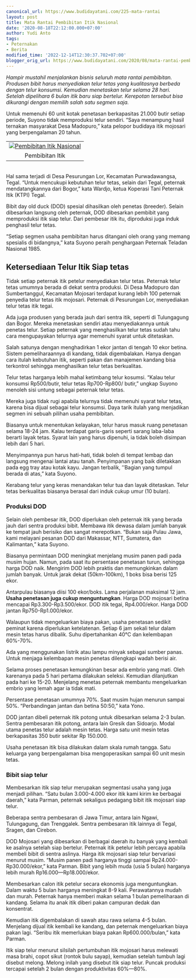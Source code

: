 ```yaml
---
canonical_url: https://www.budidayatani.com/225-mata-rantai
layout: post
title: Mata Rantai Pembibitan Itik Nasional
date: '2020-08-18T22:12:00.000+07:00'
author: Yudi Anto
tags:
- Peternakan
- Berita
modified_time: '2022-12-14T12:30:37.702+07:00'
blogger_orig_url: https://www.budidayatani.com/2020/08/mata-rantai-pembibitan-itik-nasional.html
---
```


<p><i>Hampir mustahil menjalankan bisnis seluruh mata rantai pembibitan. Produsen bibit harus menyediakan telur tetas yang kualitasnya berbeda dengan telur konsumsi. Kemudian menetaskan telur selama 28 hari. Setelah dipelihara 6 bulan itik baru siap bertelur. Kerepotan tersebut bisa dikurangi dengan memilih salah satu segmen saja.</i></p><p>Untuk memenuhi 60 unit kotak penetasan berkapasitas 21.000 butir setiap periode, Suyono tidak memproduksi telur sendiri. “Saya menampung hasil ternakan masyarakat Desa Madopuro,” kata pelopor budidaya itik mojosari yang berpengalaman 20 tahun.&nbsp;</p><p><table align="center" cellpadding="0" cellspacing="0" style="margin-left: auto; margin-right: auto;"><tbody><tr><td style="text-align: center;"><a href="https://blogger.googleusercontent.com/img/b/R29vZ2xl/AVvXsEgE0VdtaXocP2QdAaxcMyJz08LR2Y65f33w0wEBRHhYYLesnHwuO9dbW7IcceHKHrnLfRZqAE4doV7Zjlbcu_Y31Mj_3dqK9Hsdm5n0hOvH0Vmjp3H9BM0WrwPQQ4AYOV3XgpjIY4CzmCmX/s422/bibit-itik_1184x800-768x519.jpg" style="margin-left: auto; margin-right: auto;"><img alt="Pembibitan Itik Nasional" border="0" data-original-height="285" data-original-width="422" src="https://blogger.googleusercontent.com/img/b/R29vZ2xl/AVvXsEgE0VdtaXocP2QdAaxcMyJz08LR2Y65f33w0wEBRHhYYLesnHwuO9dbW7IcceHKHrnLfRZqAE4doV7Zjlbcu_Y31Mj_3dqK9Hsdm5n0hOvH0Vmjp3H9BM0WrwPQQ4AYOV3XgpjIY4CzmCmX/s16000/bibit-itik_1184x800-768x519.jpg" title="Pembibitan Itik Nasional" /></a></td></tr><tr><td style="text-align: center;">Pembibitan Itik <br /></td></tr></tbody></table><br />Hal sama terjadi di Desa Pesurungan Lor, Kecamatan Purwadawangsa, Tegal. “Untuk mencukupi kebutuhan telur tetas, selain dari Tegal, peternak mendatangkannya dari Bogor,” kata Wardjo, ketua Koperasi Tani Peternak Itik (KTPI) Tegal.</p><p>Bibit day old duck (DOD) spesial dihasilkan oleh penetas (breeder). Selain dibesarkan langsung oleh peternak, DOD dibesarkan pembibit yang memproduksi itik siap telur. Dari pembesar itik itu, diproduksi juga induk penghasil telur tetas.&nbsp;</p><p>“Setiap segmen usaha pembibitan harus ditangani oleh orang yang memang spesialis di bidangnya,” kata Suyono peraih penghargaan Peternak Teladan Nasional 1985.</p><h2>Ketersediaan Telur Itik Siap tetas</h2><p>Tidak setiap peternak itik petelur menyediakan telur tetas. Peternak telur tetas umumnya berada di dekat sentra produksi. Di Desa Madopuro dan Sumbertanggul, Kecamatan Mojosari terdapat kurang lebih 100 peternak penyedia telur tetas itik mojosari. Peternak di Pesurungan Lor, menyediakan telur tetas itik tegai.</p><p>Ada juga produsen yang berada jauh dari sentra itik, seperti di Tulungagung dan Bogor. Mereka menetaskan sendiri atau menyediakannya untuk penetas telur. Setiap peternak yang menghasilkan telur tetas sudah tahu cara mengupayakan telurnya agar memenuhi syarat untuk ditetaskan.&nbsp;</p><p>Salah satunya dengan menghadirkan 1 ekor jantan di tengah 10 ekor betina. Sistem pemeliharaannya di kandang, tidak digembalakan. Hanya dengan cara itulah kebutuhan itik, seperti pakan dan manajemen kandang bisa terkontrol sehingga menghasilkan telur tetas berkualitas.</p><p>Telur tetas harganya lebih mahal ketimbang telur kosumsi. “Kalau telur konsumsi Rp500/butir, telur tetas Rp700-Rp800/ butir,” ungkap Suyono menoleh sisi untung sebagai peternak telur tetas.&nbsp;</p><p>Mereka juga tidak rugi apabila telurnya tidak memenuhi syarat telur tetas, karena bisa dijual sebagai telur konsumsi. Daya tarik itulah yang menjadikan segmen ini sebuah pilihan usaha pembibitan.</p><p>Biasanya untuk menentukan kelayakan, telur harus masuk ruang penetasan selama 18-24 jam. Kalau terdapat garis-garis seperti sarang laba-laba berarti layak tetas. Syarat lain yang harus dipenuhi, ia tidak boleh disimpan lebih dari 5 hari.&nbsp;</p><p>Menyimpannya pun harus hati-hati, tidak boleh di tempat lembap dan langsung mengenai lantai atau tanah. Penyimpanan yang baik diletakkan pada egg tray atau kotak kayu. Jangan terbalik, ’’Bagian yang tumpul berada di atas,” kata Suyono.&nbsp;</p><p>Kerabang telur yang keras menandakan telur tua dan layak ditetaskan. Telur tetas berkualitas biasanya berasal dari induk cukup umur (10 bulan).</p><h3>Produksi DOD</h3><p>Selain oleh pembesar itik, DOD diperlukan oleh peternak itik yang berada jauh dari sentra produksi bibit. Membawa itik dewasa dalam jumlah banyak ke tempat jauh berisiko dan sangat merepotkan. “Bukan saja Pulau Jawa, kami melayani pesanan DOD dari Makassar, NTT, Sumatera, dan Kalimantan,” kata Suyono.</p><p>Biasanya permintaan DOD meningkat menjelang musim panen padi pada musim hujan. Namun, pada saat itu persentase penetasan turun, sehingga harga DOD naik. Mengirim DOD lebih praktis dan memungkinkan dalam jumlah banyak. Untuk jarak dekat (50km-100km), 1 boks bisa berisi 125 ekor.</p><p>Antarpulau biasanya diisi 100 ekor/boks. Lama perjalanan maksimal 12 jam. <b>Usaha penetasan juga cukup menguntungkan</b>. Harga DOD mojosari betina mencapai Rp3.300-Rp3.500/ekor. DOD itik tegai, Rp4.000/ekor. Harga DOD jantan Rp750-Rp1.000/ekor.&nbsp;</p><p>Walaupun tidak mengeluarkan biaya pakan, usaha penetasan sedikit peminat karena diperlukan ketelatenan. Setiap 6 jam sekali telur dalam mesin tetas harus dibalik. Suhu dipertahankan 40°C dan kelembapan 60%-70%.&nbsp;</p><p>Ada yang menggunakan listrik atau lampu minyak sebagai sumber panas. Untuk menjaga kelembapan mesin penetas dilengkapi wadah berisi air.</p><p>Selama proses penetasan kemungkinan besar ada embrio yang mati. Oleh karenanya pada 5 hari pertama dilakukan seleksi. Kemudian dilanjutkan pada hari ke 15-20. Menjelang menetas peternak membantu mengeluarkan embrio yang lemah agar ia tidak mati.&nbsp;</p><p>Persentase penetasan umumnya 70%. Saat musim hujan menurun sampai 50%. “Perbandingan jantan dan betina 50:50,” kata Yono.</p><p>DOD jantan dibeli peternak itik potong untuk dibesarkan selama 2-3 bulan. Sentra pembesaran itik potong, antara lain Gresik dan Sidoarjo. Modal utama penetas telur adalah mesin tetas. Harga satu unit mesin tetas berkapasitas 350 butir sekitar Rp 150.000.&nbsp;</p><p>Usaha penetasan itik bisa dilakukan dalam skala rumah tangga. Satu keluarga yang berpengalaman bisa mengoperasikan sampai 60 unit mesin tetas.</p><h3>Bibit siap telur</h3><p>Membesarkan itik siap telur merupakan segmentasi usaha yang juga menjadi pilihan. “Satu bulan 3.000-4.000 ekor itik kami kirim ke berbagai daerah,” kata Parman, peternak sekaligus pedagang bibit itik mojosari siap telur.&nbsp;</p><p>Beberapa sentra pembesaran di Jawa Timur, antara lain Ngawi, Tulungagung, dan Trenggalek. Sentra pembesaran itik lainnya di Tegal, Sragen, dan Cirebon.</p><p>DOD Mojosari yang dibesarkan di berbagai daerah itu banyak yang kembali ke asalnya setelah siap bertelur. Peternak itik petelur lebih percaya apabila membeli bibit di sentra aslinya. Harga itik mojosari siap telur bervariasi menurut musim. “Musim panen padi harganya tinggi sampai Rp24.000-Rp30.000/ekor,” kata Parman. Bibit yang lebih muda (usia 5 bulan) harganya lebih murah Rp16.000—Rp18.000/ekor.</p><p>Membesarkan calon itik petelur secara ekonomis juga menguntungkan. Dalam waktu 5 bulan harganya meningkat 8-9 kali. Perawatannya mudah dan murah. Peternak hanya memberi makan selama 1 bulan pemeliharaan di kandang. Selama itu anak itik diberi pakan campuran dedak dan konsentrat.&nbsp;</p><p>Kemudian itik digembalakan di sawah atau rawa selama 4-5 bulan. Menjelang dijual itik kembali ke kandang, dan peternak mengeluarkan biaya pakan lagi. “Seribu itik memerlukan biaya pakan Rp600.000/bulan,” kata Parman.</p><p>Itik siap telur menurut silsilah pertumbuhan itik mojosari harus melewati masa brahi, copot sikut (rontok bulu sayap), kemudian setelah tumbuh lagi disebut melong. Melong inilah yang disebut itik siap telur. Puncak produksi tercapai setelah 2 bulan dengan produktivitas 60%—80%.</p>